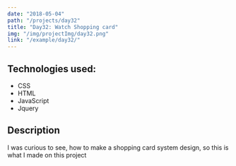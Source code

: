 ```yaml
---
date: "2018-05-04"
path: "/projects/day32"
title: "Day32: Watch Shopping card"
img: "/img/projectImg/day32.png"
link: "/example/day32/"
---
```


## Technologies used:

- CSS
- HTML
- JavaScript
- Jquery

## Description

I was curious to see, how to make a shopping card system design, so this is what I made on this project
